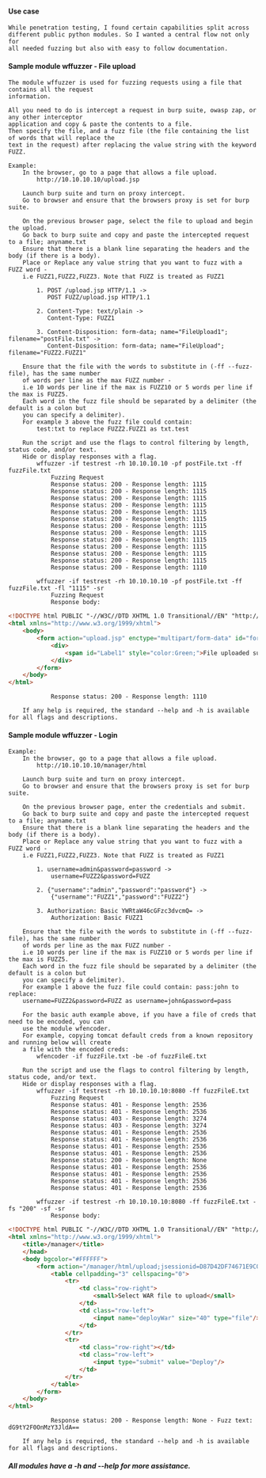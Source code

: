 #### Use case ####
    While penetration testing, I found certain capabilities split across
    different public python modules. So I wanted a central flow not only for
    all needed fuzzing but also with easy to follow documentation.

#### Sample module wffuzzer - File upload ####
    The module wffuzzer is used for fuzzing requests using a file that contains all the request
    information.

    All you need to do is intercept a request in burp suite, owasp zap, or any other interceptor
    application and copy & paste the contents to a file.
    Then specify the file, and a fuzz file (the file containing the list of words that will replace the
    text in the request) after replacing the value string with the keyword FUZZ.

    Example:
        In the browser, go to a page that allows a file upload.
            http://10.10.10.10/upload.jsp

        Launch burp suite and turn on proxy intercept.
        Go to browser and ensure that the browsers proxy is set for burp suite.

        On the previous browser page, select the file to upload and begin the upload.
        Go back to burp suite and copy and paste the intercepted request to a file; anyname.txt
        Ensure that there is a blank line separating the headers and the body (if there is a body).
        Place or Replace any value string that you want to fuzz with a FUZZ word -
        i.e FUZZ1,FUZZ2,FUZZ3. Note that FUZZ is treated as FUZZ1

            1. POST /upload.jsp HTTP/1.1 ->
               POST FUZZ/upload.jsp HTTP/1.1

            2. Content-Type: text/plain ->
               Content-Type: FUZZ1

            3. Content-Disposition: form-data; name="FileUpload1"; filename="postFile.txt" ->
               Content-Disposition: form-data; name="FileUpload"; filename="FUZZ2.FUZZ1"

        Ensure that the file with the words to substitute in (-ff --fuzz-file), has the same number
        of words per line as the max FUZZ number -
        i.e 10 words per line if the max is FUZZ10 or 5 words per line if the max is FUZZ5.
        Each word in the fuzz file should be separated by a delimiter (the default is a colon but
        you can specify a delimiter).
        For example 3 above the fuzz file could contain:
            test:txt to replace FUZZ2.FUZZ1 as txt.test

        Run the script and use the flags to control filtering by length, status code, and/or text.
        Hide or display responses with a flag.
            wffuzzer -if testrest -rh 10.10.10.10 -pf postFile.txt -ff fuzzFile.txt
                Fuzzing Request
                Response status: 200 - Response length: 1115
                Response status: 200 - Response length: 1115
                Response status: 200 - Response length: 1115
                Response status: 200 - Response length: 1115
                Response status: 200 - Response length: 1115
                Response status: 200 - Response length: 1115
                Response status: 200 - Response length: 1115
                Response status: 200 - Response length: 1115
                Response status: 200 - Response length: 1115
                Response status: 200 - Response length: 1115
                Response status: 200 - Response length: 1115
                Response status: 200 - Response length: 1115
                Response status: 200 - Response length: 1110

            wffuzzer -if testrest -rh 10.10.10.10 -pf postFile.txt -ff fuzzFile.txt -fl "1115" -sr
                Fuzzing Request
                Response body:
```html
<!DOCTYPE html PUBLIC "-//W3C//DTD XHTML 1.0 Transitional//EN" "http://www.w3.org/TR/xhtml1/DTD/xhtml1-transitional.dtd">
<html xmlns="http://www.w3.org/1999/xhtml">
    <body>
        <form action="upload.jsp" enctype="multipart/form-data" id="form1" method="post" name="form1">
            <div>
                <span id="Label1" style="color:Green;">File uploaded successfully.</span>
            </div>
        </form>
    </body>
</html>
```
                Response status: 200 - Response length: 1110

        If any help is required, the standard --help and -h is available for all flags and descriptions.

#### Sample module wffuzzer - Login ####
    Example:
        In the browser, go to a page that allows a file upload.
            http://10.10.10.10/manager/html

        Launch burp suite and turn on proxy intercept.
        Go to browser and ensure that the browsers proxy is set for burp suite.

        On the previous browser page, enter the credentials and submit.
        Go back to burp suite and copy and paste the intercepted request to a file; anyname.txt
        Ensure that there is a blank line separating the headers and the body (if there is a body).
        Place or Replace any value string that you want to fuzz with a FUZZ word -
        i.e FUZZ1,FUZZ2,FUZZ3. Note that FUZZ is treated as FUZZ1

            1. username=admin&password=password ->
                username=FUZZ2&password=FUZZ

            2. {"username":"admin","password":"password"} ->
                {"username":"FUZZ1","password":"FUZZ2"}

            3. Authorization: Basic YWRtaW46cGFzc3dvcmQ= ->
                Authorization: Basic FUZZ1

        Ensure that the file with the words to substitute in (-ff --fuzz-file), has the same number
        of words per line as the max FUZZ number -
        i.e 10 words per line if the max is FUZZ10 or 5 words per line if the max is FUZZ5.
        Each word in the fuzz file should be separated by a delimiter (the default is a colon but
        you can specify a delimiter).
        For example 1 above the fuzz file could contain: pass:john to replace:
        username=FUZZ2&password=FUZZ as username=john&password=pass

        For the basic auth example above, if you have a file of creds that need to be encoded, you can
        use the module wfencoder.
        For example, copying tomcat default creds from a known repository and running below will create
        a file with the encoded creds:
            wfencoder -if fuzzFile.txt -be -of fuzzFileE.txt

        Run the script and use the flags to control filtering by length, status code, and/or text.
        Hide or display responses with a flag.
            wffuzzer -if testrest -rh 10.10.10.10:8080 -ff fuzzFileE.txt
                Fuzzing Request
                Response status: 401 - Response length: 2536
                Response status: 401 - Response length: 2536
                Response status: 403 - Response length: 3274
                Response status: 403 - Response length: 3274
                Response status: 401 - Response length: 2536
                Response status: 401 - Response length: 2536
                Response status: 401 - Response length: 2536
                Response status: 401 - Response length: 2536
                Response status: 200 - Response length: None
                Response status: 401 - Response length: 2536
                Response status: 401 - Response length: 2536
                Response status: 401 - Response length: 2536
                Response status: 401 - Response length: 2536

            wffuzzer -if testrest -rh 10.10.10.10:8080 -ff fuzzFileE.txt -fs "200" -sf -sr
                Response body:
```html
<!DOCTYPE html PUBLIC "-//W3C//DTD XHTML 1.0 Transitional//EN" "http://www.w3.org/TR/xhtml1/DTD/xhtml1-transitional.dtd">
<html xmlns="http://www.w3.org/1999/xhtml">
    <title>/manager</title>
    </head>
    <body bgcolor="#FFFFFF">
        <form action="/manager/html/upload;jsessionid=D87D42DF74671E9C074D5D6725C1F58C?org.apache.catalina.filters.CSRF_NONCE=9AA45FB11CE3D34D55AC7C3ABFF7F084" enctype="multipart/form-data" method="post">
            <table cellpadding="3" cellspacing="0">
                <tr>
                    <td class="row-right">
                        <small>Select WAR file to upload</small>
                    </td>
                    <td class="row-left">
                        <input name="deployWar" size="40" type="file"/>
                    </td>
                </tr>
                <tr>
                    <td class="row-right"></td>
                    <td class="row-left">
                        <input type="submit" value="Deploy"/>
                    </td>
                </tr>
            </table>
        </form>
    </body>
</html>
```
                Response status: 200 - Response length: None - Fuzz text: dG9tY2F0OnMzY3JldA==

        If any help is required, the standard --help and -h is available for all flags and descriptions.

##### _All modules have a -h and --help for more assistance._ #####